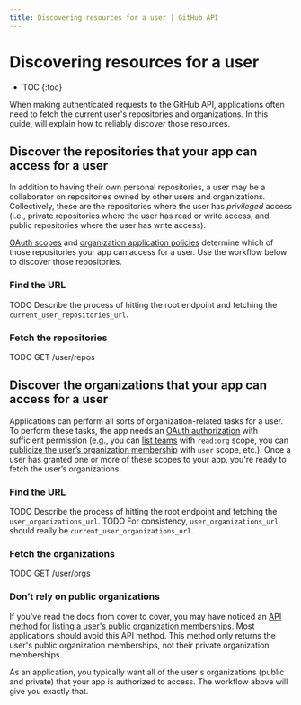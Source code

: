 ```yaml
---
title: Discovering resources for a user | GitHub API
---
```


# Discovering resources for a user

* TOC
{:toc}

When making authenticated requests to the GitHub API, applications often need to fetch the current user's repositories and organizations. In this guide, will explain how to reliably discover those resources.

## Discover the repositories that your app can access for a user

In addition to having their own personal repositories, a user may be a collaborator on repositories owned by other users and organizations. Collectively, these are the repositories where the user has *privileged* access (i.e., private repositories where the user has read or write access, and public repositories where the user has write access).

[OAuth scopes](/v3/oauth/#scopes) and [organization application policies](#todo) determine which of those repositories your app can access for a user. Use the workflow below to discover those repositories.

### Find the URL

TODO Describe the process of hitting the root endpoint and fetching the `current_user_repositories_url`.

### Fetch the repositories

TODO GET /user/repos

## Discover the organizations that your app can access for a user

Applications can perform all sorts of organization-related tasks for a user. To perform these tasks, the app needs an [OAuth authorization](/v3/oauth/#scopes) with sufficient permission (e.g., you can [list teams](/v3/orgs/teams/#list-teams) with `read:org` scope, you can [publicize the user’s organization membership](/v3/orgs/members/#publicize-a-users-membership) with `user` scope, etc.). Once a user has granted one or more of these scopes to your app, you're ready to fetch the user’s organizations.

### Find the URL

TODO Describe the process of hitting the root endpoint and fetching the `user_organizations_url`.
TODO For consistency, `user_organizations_url` should really be `current_user_organizations_url`.

### Fetch the organizations

TODO GET /user/orgs

### Don’t rely on public organizations

If you've read the docs from cover to cover, you may have noticed an [API method for listing a user's public organization memberships](/v3/orgs/#list-user-organizations). Most applications should avoid this API method. This method only returns the user's public organization memberships, not their private organization memberships.

As an application, you typically want all of the user's organizations (public and private) that your app is authorized to access. The workflow above will give you exactly that.
